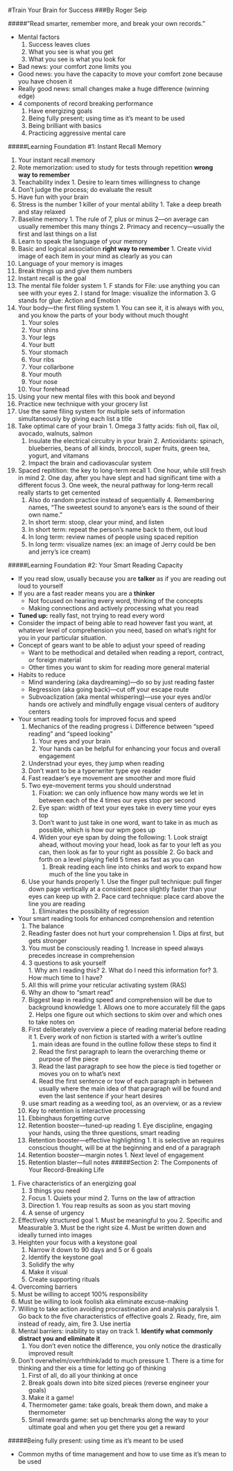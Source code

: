 #Train Your Brain for Success
###By Roger Seip

#####”Read smarter, remember more, and break your own records.”
* Mental factors
  1. Success leaves clues
  2. What you see is what you get
  3. What you see is what you look for
* Bad news: your comfort zone limits you
* Good news: you have the capacity to move your comfort zone because you have chosen it
* Really good news: small changes make a huge difference (winning edge)
* 4 components of record breaking performance
  1. Have energizing goals
  2. Being fully present; using time as it’s meant to be used
  3. Being brilliant with basics
  4. Practicing aggressive mental care

#####Learning Foundation #1: Instant Recall Memory
1. Your instant recall memory
  1. Rote memorization: used to study for tests through repetition **wrong way to remember**
  2. Teachability index
    1. Desire to learn times willingness to change
  3. Don’t judge the process; do evaluate the result
  4. Have fun with your brain
  5. Stress is the number 1 killer of your mental ability
    1. Take a deep breath and stay relaxed
  6. Baseline memory
    1. The rule of 7, plus or minus 2—on average can usually remember this many things
    2. Primacy and recency—usually the first and last things on a list
2. Learn to speak the language of your memory
  1. Basic and logical association **right way to remember**
    1. Create vivid image of each item in your mind as clearly as you can
  2. Language of your memory is images
  3. Break things up and give them numbers
  4. Instant recall is the goal
  5. The mental file folder system
    1. F stands for File: use anything you can see with your eyes
    2. I stand for Image: visualize the information
    3. G stands for glue: Action and Emotion
  6. Your body—the first filing system
    1. You can see it, it is always with you, and you know the parts of your body without much thought
      1. Your soles
      2. Your shins
      3. Your legs
      4. Your butt
      5. Your stomach
      6. Your ribs
      7. Your collarbone
      8. Your mouth
      9. Your nose
      10. Your forehead
3. Using your new mental files with this book and beyond
  1. Practice new technique with your grocery list
  2. Use the same filing system for multiple sets of information simultaneously by giving each list a title
  3. Take optimal care of your brain
    1. Omega 3 fatty acids: fish oil, flax oil, avocado, walnuts, salmon
      1. Insulate the electrical circuitry in your brain
    2. Antioxidants: spinach, blueberries, beans of all kinds, broccoli, super fruits, green tea, yogurt, and vitamans
      1. Impact the brain and cadiovascular system
  4. Spaced repitition: the key to long-term recall
    1. One hour, while still fresh in mind
    2. One day, after you have slept and had significant time with a different focus
    3. One week, the neural pathway for long-term recall really starts to get cemented
      1. Also do random practice instead of sequentially
    4.  Remembering names, “The sweetest sound to anyone’s ears is the sound of their own name.”
      1. In short term: stoop, clear your mind, and listen
      2. In short term: repeat the person’s name back to them, out loud
      3. In long term: review names of people using spaced repition
      4. In long term: visualize names (ex: an image of Jerry could be ben and jerry’s ice cream)

#####Learning Foundation #2: Your Smart Reading Capacity
* If you read slow, usually because you are **talker** as if you are reading out loud to yourself
* If you are a fast reader means you are a **thinker**
  * Not focused on hearing every word, thinking of the concepts
  * Making connections and actively processing what you read
* **Tuned up:** really fast, not trying to read every word
* Consider the impact of being able to read however fast you want, at whatever level of comprehension you need, based on what’s right for you in your particular situation.
* Concept of gears want to be able to adjust your speed of reading
  * Want to be methodical and detailed when reading a report, contract, or foreign material
  * Other times you want to skim for reading more general material
* Habits to reduce
  * Mind wandering (aka daydreaming)—do so by just reading faster
  * Regression (aka going back)—cut off your escape route
  * Subvoaclization (aka mental whispering)—use your eyes and/or hands ore actively and mindfully engage visual centers of auditory centers
* Your smart reading tools for improved focus and speed
  1. Mechanics of the reading progress
    i. Difference between “speed reading” and “speed looking”
      1. Your eyes and your brain
      2. Your hands can be helpful for enhancing your focus and overall engagement
  1. Understnad your eyes, they jump when reading
    1. Don’t want to be a typerwriter type eye reader
    2. Fast readaer’s eye movement are smoother and more fluid
    3. Two eye-movement terms you should understnad
       1. Fixation: we can only influence how many words we let in between each of the 4 times our eyes stop per second
       2. Eye span: width of text your eyes take in every time your eyes top
         1. Don’t want to just take in one word, want to take in as much as possible, which is how our wpm goes up
         2. Widen your eye span by doing the following:
           1. Look straigt ahead, without moving your head, look as far to your left as you can, then look as far to your right as possible
           2. Go back and forth on a level playing field 5 times as fast as you can
             1. Break reading each line into chinks and work to expand how much of the line you take in
    4. Use your hands properly
      1. Use the finger pull technique: pull finger down page vertically at a consistent pace slightly faster than your eyes can keep up with
      2. Pace card technique: place card above the line you are reading
        1. Eliminates the possibility of regression
* Your smart reading tools for enhanced comprehension and retention
  1. The balance
    1. Reading faster does not hurt your comprehension
      1. Dips at first, but gets stronger
    2. You must be consciously reading
      1. Increase in speed always precedes increase in comprehension
    3. 3 questions to ask yourself  
      1. Why am I reading this?
      2. What do I need this information for?
      3. How much time to I have?
    4. All this will prime your reticular activating system (RAS)
  2. Why an dhow to “smart read”
    1. Biggest leap in reading speed and comprehension will be due to background knowledge
      1. Allows one to more accurately fill the gaps
      2. Helps one figure out which sections to skim over and which ones to take notes on
    2. First deliberately overview a piece of reading material before reading it
      1. Every work of non fiction is started with a writer’s outline
        1. main ideas are found in the outline follow these steps to find it
          1. Read the first paragraph to learn the overarching theme or purpose of the piece
          2. Read the last paragraph to see how the piece is tied together or moves you on to what’s next
          3. Read the first sentence or tow of each paragraph in between usually where the main idea of that paragraph will be found and even the last sentence if your heart desires
    3. use smart reading as a weeding tool, as an overview, or as a review
  3. Key to retention is interactive processing
    1. Ebbinghaus forgetting curve
    2. Retention booster—tuned-up reading
      1. Eye discipline, engaging your hands, using the three questions, smart reading
    3. Retention booster—effective highlighting
      1. It is selective an requires conscious thought, will be at the beginning and end of a paragraph
    4. Retention booster—margin notes
      1.  Next level of engagement 
    5. Retention blaster—full notes
#####Section 2: The Components of Your Record-Breaking Life
1. Five characteristics of an energizing goal
   1. 3 things you need
     1. Focus
       1. Quiets your mind
       2. Turns on the law of attraction
     2. Direction
       1. You reap results as soon as you start moving
     3. A sense of urgency
  2. Effectively structured goal
    1. Must be meaningful to you
    2. Specific and Measurable
    3. Must be the right size
    4. Must be written down and ideally turned into images
2. Heighten your focus with a keystone goal
    1. Narrow it down to 90 days and 5 or 6 goals
    2. Identify the keystone goal
    3. Solidify the why
    4. Make it visual
    5. Create supporting rituals
3. Overcoming barriers
  1. Must be willing to accept 100% responsibility
  2. Must be willing to look foolish aka eliminate excuse-making
  3. Willing to take action avoiding procrastination and analysis paralysis
    1. Go back to the five characteristics of effective goals
    2. Ready, fire, aim instead of ready, aim, fire
    3. Use inertia
  4. Mental barriers: inability to stay on track
    1. **Identify what commonly distract you and eliminate it**
      1. You don’t even notice the difference, you only notice the drastically improved result
  5. Don’t overwhelm/overhthink/add to much pressure
    1. There is a time for thinking and ther eis a time for letting go of thinking
      1. First of all, do all your thinking at once
      2. Break goals down into bite sized pieces (reverse engineer your goals)
      3. Make it a game!
        1. Thermometer game: take goals, break them down, and make a thermometer
        2. Small rewards game: set up benchmarks along the way to your ultimate goal and when you get there you get a reward

#####Being fully present: using time as it’s meant to be used
* Common myths of time management and how to use time as it’s mean to be used
   


